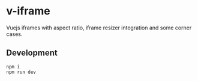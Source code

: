 # v-iframe

Vuejs iframes with aspect ratio, iframe resizer integration and some corner cases.

## Development

```
npm i
npm run dev
```
